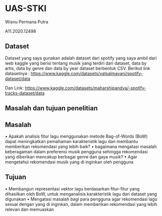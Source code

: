 # UAS-STKI
Wisnu Permana Putra

A11.2020.12498

## **Dataset**

Dataset yang saya gunakan adalah dataset dari spotify yang saya ambil dari web kaggle yang berisi tentang musik yang terdiri dari dataset, data by artis, data by genre dan data by year dataset berbentuk CSV. Berikut link datasetnya : https://www.kaggle.com/datasets/vatsalmavani/spotify-dataset/data

Dan Link: https://www.kaggle.com/datasets/maharshipandya/-spotify-tracks-dataset/data

## **Masalah dan tujuan penelitian**

## Masalah

•	Apakah analisis fitur lagu menggunakan metode Bag-of-Words (BoW) dapat meningkatkan pemahaman karakteristik lagu dan membantu memberikan rekomendasi yang lebih baik?
•	bagaimana mengatasi masalah keberagaman dalam preferensi musik pengguna sehingga rekomendasi yang diberikan mencakup berbagai genre dan gaya musik? 
•	Agar mengetahui rekomendasi musik yang di inginkan oleh pengguna

## Tujuan

•	Membangun representasi vektor lagu berdasarkan fitur-fitur yang dihasilkan oleh BoW, untuk menganalisis karakteristik lagu dari dataset yang digunakan
•	Mengatasi masalah bagi para pengguna agar rekomendasi lagu sesuai dengan yang di inginkan, dalam memberikan rekomendasi yang lebih relevan dan memuaskan


